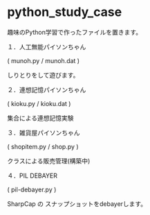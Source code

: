 # python_study_case
趣味のPython学習で作ったファイルを置きます。

１．人工無能パイソンちゃん

( munoh.py / munoh.dat )

しりとりをして遊びます。

２．連想記憶パイソンちゃん

( kioku.py / kioku.dat )

集合による連想記憶実験

３．雑貨屋パイソンちゃん

( shopitem.py / shop.py )

クラスによる販売管理(構築中)

４．PIL DEBAYER

( pil-debayer.py )

SharpCap の スナップショットをdebayerします。
